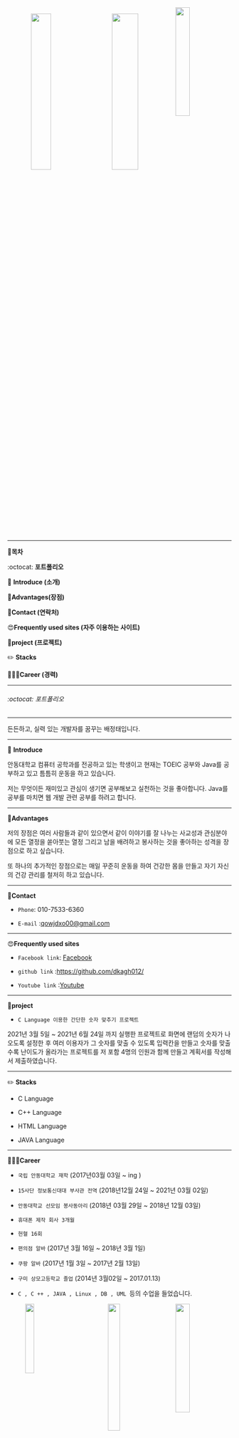 <img src = "https://user-images.githubusercontent.com/61902400/123640326-05278900-d85c-11eb-928c-5564ce041d3a.PNG" width="25%" height="25%" align="right">
<p align="center"><img src = "https://user-images.githubusercontent.com/61902400/123640326-05278900-d85c-11eb-928c-5564ce041d3a.PNG" width="34%" height="30%">
<img src = "https://user-images.githubusercontent.com/61902400/123883479-0e137a00-d984-11eb-9b3f-52fc391344ce.jpg" width="30%" height="30%" align="left">

* * *
📝**목차** 
 
 :octocat: **포트폴리오**

🧑 **Introduce (소개)**
 
 :muscle:**Advantages(장점)**
 
📱**Contact (연락처)**
  
😍**Frequently used sites (자주 이용하는 사이트)**
 
 :school_satchel:**project (프로젝트)**
 
 :pencil2: **Stacks**
 
👨🏻‍💻**Career (경력)**

* * *
 
 
###### :octocat: 포트폴리오
* * *


든든하고, 실력 있는 개발자를 꿈꾸는 배정태입니다.

* * *

🧑 **Introduce** 

안동대학교 컴퓨터 공학과를 전공하고 있는 학생이고 현재는 TOEIC 공부와 Java를 공부하고 있고 틈틈히 운동을 하고 있습니다.

저는 무엇이든 재미있고 관심이 생기면 공부해보고 실천하는 것을 좋아합니다.  Java를 공부를 마치면 웹 개발 관련 공부를 하려고 합니다.

* * *
 
 :muscle:**Advantages**
 
 저의 장점은 여러 사람들과 같이 있으면서 같이 이야기를 잘 나누는 사교성과 관심분야에 모든 열정을 쏟아붓는 열정 그리고 남을 배려하고 봉사하는 것을 좋아하는 성격을 장점으로 하고 싶습니다.

 또 하나의 추가적인 장점으로는 매일 꾸준히 운동을 하여 건강한 몸을 만들고 자기 자신의 건강 관리를 철저히 하고 있습니다.
 
 * * *
 

📱**Contact**

- ```Phone```: 010-7533-6360
 
- ```E-mail``` :qowjdxo00@gmail.com
 

* * *
 
😍**Frequently used sites**
 
 - ```Facebook link```: [Facebook][googlelink]
 
 [Googlelink]: https://www.facebook.com/profile.php?id=100004531120609&ref=bookmarks "Go google"
 
- ```github link``` :https://github.com/dkagh012/
 
- ```Youtube link``` :[Youtube][googlelink]
 
  [Youtube link]: https://www.youtube.com/channel/UCQNE2JmbasNYbjGAcuBiRRg "Go google"

 * * *

:school_satchel:**project**


 - ``` C Language 이용한 간단한 숫자 맞추기 프로젝트 ```
 
 2021년 3월 5일 ~ 2021년 6월 24일 까지 실행한 프로젝트로 화면에 랜덤의 숫자가 나오도록 설정한 후 여러 이용자가 그 숫자를 맞출 수 있도록 입력칸을 만들고 숫자를 맞출수록 난이도가 올라가는
 프로젝트를 저 포함 4명의 인원과 함께 만들고 계획서를 작성해서 제출하였습니다.
 

* * *
 
:pencil2: **Stacks**
 
- C Language
 
- C++ Language
 
- HTML Language
 
- JAVA Language
 
 
* * *

 👨🏻‍💻**Career**

 - ```국립 안동대학교 재학``` (2017년03월 03일  ~ ing )
 
 - ```15사단 정보통신대대 부사관 전역``` (2018년12월 24일 ~ 2021년 03월 02일)
 
 - ```안동대학교 선모임 봉사동아리``` (2018년 03월 29일 ~ 2018년 12월 03일)
 
 - ```휴대폰 제작 회사 3개월```
 
 - ```헌혈 16회```
 
 - ```편의점 알바``` (2017년 3월 16일 ~ 2018년 3월 1일)
 
 - ```쿠팡 알바```  (2017년 1월 3일 ~ 2017년 2월 13일)
 
 - ```구미 상모고등학교 졸업``` (2014년 3월02일 ~ 2017.01.13)

 - ```C , C ++ , JAVA , Linux , DB , UML ```등의 수업을 들었습니다.
 
<img src = "https://user-images.githubusercontent.com/61902400/123606555-f9c26680-d837-11eb-97dd-0fd64f3bcb62.jpg" width="25%" height="25%" align="right">
<p align="center"><img src = "https://user-images.githubusercontent.com/61902400/123609279-7e15e900-d83a-11eb-84e4-7439f33cb55e.jpg" width="23%" height="27%">
<img src = "https://user-images.githubusercontent.com/61902400/123606613-0777ec00-d838-11eb-8495-9675c90d0f42.jpg" width="20%" height="20%" align="left">

<p align="center"><img src = "https://user-images.githubusercontent.com/61902400/123611736-e1087f80-d83c-11eb-8409-02361d5075f3.PNG" width="100%" height="30%">
